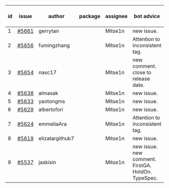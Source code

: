 | id | issue | author | package | assignee | bot advice | created date of issue | target release date | date from target |
| ------ | ------ | ------ | ------ | ------ | ------ | ------ | ------ | :-----: |
| 1 | [#5661](https://github.com/Azure/sdk-release-request/issues/5661) | gerrytan |  | Mitse1n | new issue. | 11-04 | 11-21 |  |
| 2 | [#5656](https://github.com/Azure/sdk-release-request/issues/5656) | fumingzhang |  | Mitse1n | Attention to inconsistent tag. | 10-30 | 11-21 |  |
| 3 | [#5654](https://github.com/Azure/sdk-release-request/issues/5654) | nasc17 |  | Mitse1n | new comment. close to release date. | 10-29 | 11-05 | 0 |
| 4 | [#5638](https://github.com/Azure/sdk-release-request/issues/5638) | almasak |  | Mitse1n | new issue. | 10-23 | 11-21 |  |
| 5 | [#5633](https://github.com/Azure/sdk-release-request/issues/5633) | yaotongms |  | Mitse1n | new issue. | 10-23 | 11-22 |  |
| 6 | [#5629](https://github.com/Azure/sdk-release-request/issues/5629) | albertofori |  | Mitse1n | new issue. | 10-22 | 11-22 |  |
| 7 | [#5624](https://github.com/Azure/sdk-release-request/issues/5624) | emmeliaAra |  | Mitse1n | Attention to inconsistent tag. | 10-22 | 11-22 |  |
| 8 | [#5619](https://github.com/Azure/sdk-release-request/issues/5619) | elizatargithub7 |  | Mitse1n | new issue. | 10-16 | 11-22 |  |
| 9 | [#5537](https://github.com/Azure/sdk-release-request/issues/5537) | jaskisin |  | Mitse1n | new issue. new comment. FirstGA. HoldOn. TypeSpec. | 09-27 | 10-24 |  |
